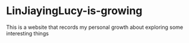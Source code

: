# LinJiayingLucy-is-growing
This is a website that records my personal growth about exploring some interesting things
